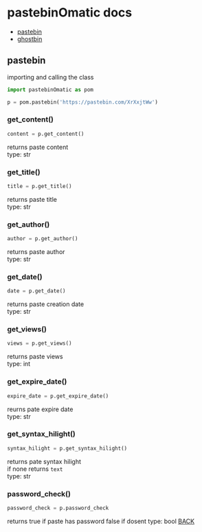 # pastebinOmatic docs

- <a href='#'>pastebin</a>
- <a href='#'>ghostbin</a>


## pastebin

importing and calling the class
```python
import pastebinOmatic as pom

p = pom.pastebin('https://pastebin.com/XrXxjtWw')
```

### get_content()
```python
content = p.get_content()
```
returns paste content <br>
type: str

### get_title()
```python
title = p.get_title()
```
returns paste title <br>
type: str

### get_author()
```python
author = p.get_author()
```
returns paste author <br>
type: str

### get_date()
```python
date = p.get_date()
```
returns paste creation date <br>
type: str

### get_views()
```python
views = p.get_views()
```
returns paste views <br>
type: int

### get_expire_date()
```python
expire_date = p.get_expire_date()
```
reurns pate expire date <br>
type: str

### get_syntax_hilight()
```python
syntax_hilight = p.get_syntax_hilight()
```
returns pate syntax hilight <br>
if none returns `text` <br>
type: str

### password_check()
```python
password_check = p.password_check
```
returns true if paste has password false if dosent
type: bool
<a href='#'>BACK</a>
